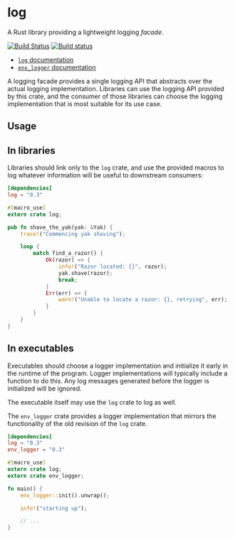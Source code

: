 log
===

A Rust library providing a lightweight logging *facade*.

[![Build Status](https://travis-ci.org/rust-lang/log.svg?branch=master)](https://travis-ci.org/rust-lang/log)
[![Build status](https://ci.appveyor.com/api/projects/status/nopdjmmjt45xcrki?svg=true)](https://ci.appveyor.com/project/alexcrichton/log)

* [`log` documentation](http://doc.rust-lang.org/log)
* [`env_logger` documentation](http://doc.rust-lang.org/log/env_logger)

A logging facade provides a single logging API that abstracts over the actual
logging implementation. Libraries can use the logging API provided by this
crate, and the consumer of those libraries can choose the logging
implementation that is most suitable for its use case.

## Usage

## In libraries

Libraries should link only to the `log` crate, and use the provided macros to
log whatever information will be useful to downstream consumers:

```toml
[dependencies]
log = "0.3"
```

```rust
#[macro_use]
extern crate log;

pub fn shave_the_yak(yak: &Yak) {
    trace!("Commencing yak shaving");

    loop {
        match find_a_razor() {
            Ok(razor) => {
                info!("Razor located: {}", razor);
                yak.shave(razor);
                break;
            }
            Err(err) => {
                warn!("Unable to locate a razor: {}, retrying", err);
            }
        }
    }
}
```

## In executables

Executables should choose a logger implementation and initialize it early in the
runtime of the program. Logger implementations will typically include a
function to do this. Any log messages generated before the logger is
initialized will be ignored.

The executable itself may use the `log` crate to log as well.

The `env_logger` crate provides a logger implementation that mirrors the
functionality of the old revision of the `log` crate.

```toml
[dependencies]
log = "0.3"
env_logger = "0.3"
```

```rust
#[macro_use]
extern crate log;
extern crate env_logger;

fn main() {
    env_logger::init().unwrap();

    info!("starting up");

    // ...
}
```
